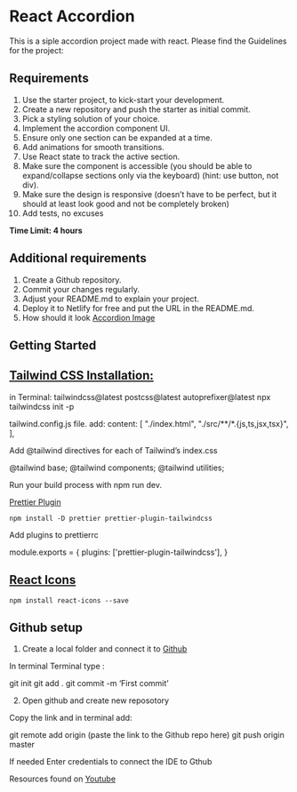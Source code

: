 # React Accordion

This is a siple accordion project made with react.
Please find the Guidelines for the project:

## Requirements

1. Use the starter project, to kick-start your development.
2. Create a new repository and push the starter as initial commit.
3. Pick a styling solution of your choice.
4. Implement the accordion component UI.
5. Ensure only one section can be expanded at a time.
6. Add animations for smooth transitions.
7. Use React state to track the active section.
8. Make sure the component is accessible (you should be able to expand/collapse sections only via the keyboard) (hint: use button, not div).
9. Make sure the design is responsive (doesn’t have to be perfect, but it should at least look good and not be completely broken)
10. Add tests, no excuses

**Time Limit: 4 hours**

## Additional requirements

1. Create a Github repository.
2. Commit your changes regularly.
3. Adjust your README.md to explain your project.
4. Deploy it to Netlify for free and put the URL in the README.md.
5. How should it look
   [Accordion Image]()

## Getting Started

## [Tailwind CSS Installation:](https://tailwindcss.com/docs/guides/vite)

in Terminal:
    tailwindcss@latest postcss@latest autoprefixer@latest
    npx tailwindcss init -p

tailwind.config.js file. add:
   content: [
    "./index.html",
    "./src/**/*.{js,ts,jsx,tsx}",
  ],

Add @tailwind directives for each of Tailwind’s
index.css

  @tailwind base;
  @tailwind components;
  @tailwind utilities;

Run your build process with npm run dev.

[Prettier Plugin](https://github.com/tailwindlabs/prettier-plugin-tailwindcss)

    npm install -D prettier prettier-plugin-tailwindcss

Add plugins to prettierrc

module.exports = {
  plugins: ['prettier-plugin-tailwindcss'],
}

## [React Icons](https://react-icons.github.io/react-icons/)

    npm install react-icons --save
## Github setup

1. Create a local folder and connect it to [Github](https://github.com/)

In terminal Terminal type :

git init
git add .
git commit -m ‘First commit’

2. Open github and create new reposotory

Copy the link and in terminal add:

git remote add origin (paste the link to the Github repo here)
git push origin master

If needed Enter credentials to connect the IDE to Gthub

Resources found on [Youtube](https://www.youtube.com/watch?v=vbQ2bYHxxEA)
